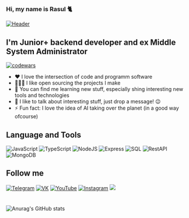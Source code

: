 ### Hi, my name is Rasul 🐈

[![Header](https://github.com/jackflaggg/jackflaggg/blob/master/assets/gifgit%20(1).gif)](https://vk.com/rasul_str)


## I'm Junior+ backend developer and ex Middle System Administrator

[![codewars](https://www.codewars.com/users/jackflaggg/badges/large)](https://www.codewars.com/users/jackflaggg)
* ❤️ I love the intersection of code and programm software
* 👨🏽‍💻 I like open sourcing the projects I make
* 🌱 You can find me learning new stuff, especially shing interesting new tools and technologies
* 💬 I like to talk about interesting stuff, just drop a message! 😉
* ⚡ Fun fact: I love the idea of AI taking over the planet (in a good way ofcourse)

## Language and Tools

![JavaScript](https://img.shields.io/badge/-JavaScript-090909?style=for-the-badge&logo=javascript&logoColor=E9D54D) ![TypeScript](https://img.shields.io/badge/-TypeScript-090909?style=for-the-badge&logo=TypeScript&logoColor=blue) ![NodeJS](https://img.shields.io/badge/-NodeJS-090909?style=for-the-badge&logo=NodeJS&logoColor=blue) ![Express](https://img.shields.io/badge/-Express-090909?style=for-the-badge&logo=Express&logoColor=pink) ![SQL](https://img.shields.io/badge/-Sql-090909?style=for-the-badge&logo=postgresql&logoColor=green) ![RestAPI](https://img.shields.io/badge/-RestAPI-090909?style=for-the-badge&logo=RestAPI&logoColor=pink) ![MongoDB](https://img.shields.io/badge/MongoDB-090909?style=for-the-badge&logo=mongodb&logoColor=white)


## Follow me

[![Telegram](https://img.shields.io/badge/-Telegram-090909?style=for-the-badge&logo=Telegram&logoColor=42AAFF)](https://t.me/jackflagg) [![VK](https://img.shields.io/badge/-VK-090909?style=for-the-badge&logo=VK&logoColor=42AAFF)](https://vk.com/jackflagg) [![YouTube](https://img.shields.io/badge/-YouTube-090909?style=for-the-badge&logo=YouTube&logoColor=FF0000)](https://www.youtube.com/channel/UCu2cjrB378qFUSDIrB1rYbw) [![Instagram](https://img.shields.io/badge/-Instagram-090909?style=for-the-badge&logo=Instagram&logoColor=orange)](https://www.instagram.com/_eternityyyy?igsh=MWY2MTAxYnRyMGx1MA==)
[![](https://visitcount.itsvg.in/api?id=jackflaggg&label=Profile%20Views&color=1&icon=1&pretty=false)](https://visitcount.itsvg.in)

# 


![Anurag's GitHub stats](https://github-readme-stats.vercel.app/api?username=jackflaggg&show_icons=true&theme=black)


